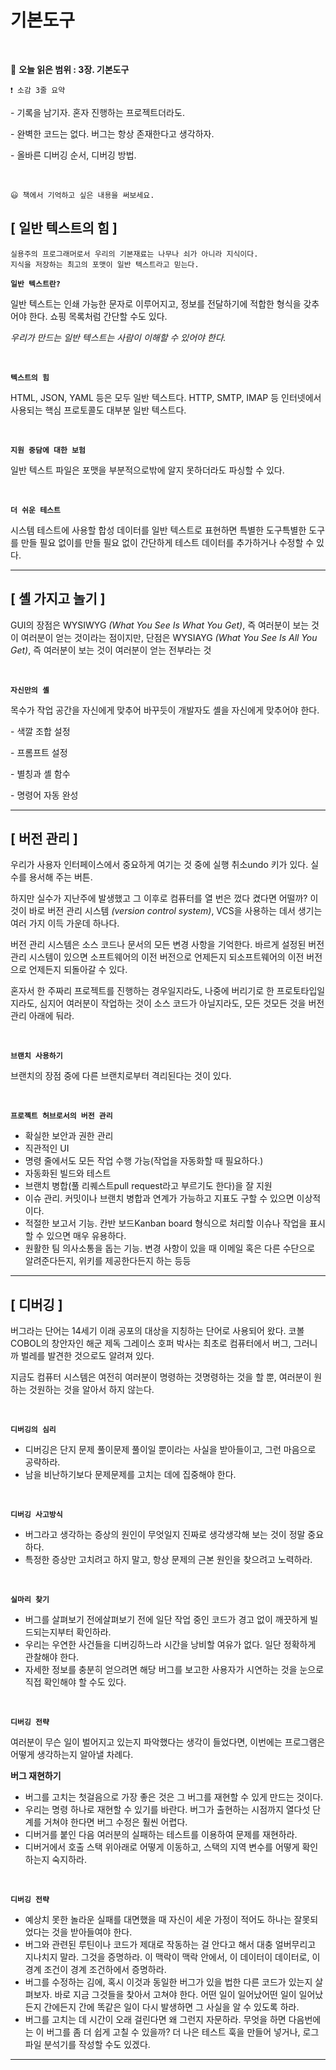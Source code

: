 # 기본도구

<br />

🔖 **오늘 읽은 범위 : 3장. 기본도구**

    ❗ 소감 3줄 요약

\- 기록을 남기자. 혼자 진행하는 프로젝트더라도.

\- 완벽한 코드는 없다. 버그는 항상 존재한다고 생각하자.

\- 올바른 디버깅 순서, 디버깅 방법.

<br />

    😃 책에서 기억하고 싶은 내용을 써보세요.

## [ 일반 텍스트의 힘 ]

    실용주의 프로그래머로서 우리의 기본재료는 나무나 쇠가 아니라 지식이다.
    지식을 저장하는 최고의 포맷이 일반 텍스트라고 믿는다.

**`일반 텍스트란?`**

일반 텍스트는 인쇄 가능한 문자로 이루어지고, 정보를 전달하기에 적합한 형식을 갖추어야 한다. 쇼핑 목록처럼 간단할 수도 있다.

_우리가 만드는 일반 텍스트는 사람이 이해할 수 있어야 한다._

<br />

**`텍스트의 힘`**

HTML, JSON, YAML 등은 모두 일반 텍스트다. HTTP, SMTP, IMAP 등 인터넷에서 사용되는 핵심 프로토콜도 대부분 일반 텍스트다.

<br />

**`지원 중담에 대한 보험`**

일반 텍스트 파일은 포맷을 부분적으로밖에 알지 못하더라도 파싱할 수 있다.

<br />

**`더 쉬운 테스트`**

시스템 테스트에 사용할 합성 데이터를 일반 텍스트로 표현하면 특별한 도구특별한 도구를 만들 필요 없이를 만들 필요 없이 간단하게 테스트 데이터를 추가하거나 수정할 수 있다.

---

## [ 셸 가지고 놀기 ]

GUI의 장점은 WYSIWYG _(What You See Is What You Get)_, 즉 여러분이 보는 것이 여러분이 얻는 것이라는 점이지만, 단점은 WYSIAYG _(What You See Is All You Get)_, 즉 여러분이 보는 것이 여러분이 얻는 전부라는 것

<br />

**`자신만의 셸`**

목수가 작업 공간을 자신에게 맞추어 바꾸듯이 개발자도 셸을 자신에게 맞추어야 한다.

\- 색깔 조합 설정

\- 프롬프트 설정

\- 별칭과 셸 함수

\- 명령어 자동 완성

---

## [ 버전 관리 ]

우리가 사용자 인터페이스에서 중요하게 여기는 것 중에 실행 취소undo 키가 있다. 실수를 용서해 주는 버튼.

하지만 실수가 지난주에 발생했고 그 이후로 컴퓨터를 열 번은 껐다 켰다면 어떨까? 이것이 바로 버전 관리 시스템 _(version control system)_, VCS을 사용하는 데서 생기는 여러 가지 이득 가운데 하나다.

버전 관리 시스템은 소스 코드나 문서의 모든 변경 사항을 기억한다. 바르게 설정된 버전 관리 시스템이 있으면 소프트웨어의 이전 버전으로 언제든지 되소프트웨어의 이전 버전으로 언제든지 되돌아갈 수 있다.

혼자서 한 주짜리 프로젝트를 진행하는 경우일지라도, 나중에 버리기로 한 프로토타입일지라도, 심지어 여러분이 작업하는 것이 소스 코드가 아닐지라도, 모든 것모든 것을 버전 관리 아래에 둬라.

<br />

**`브랜치 사용하기`**

브랜치의 장점 중에 다른 브랜치로부터 격리된다는 것이 있다.

<br />

**`프로젝트 허브로서의 버전 관리`**

- 확실한 보안과 권한 관리
- 직관적인 UI
- 명령 줄에서도 모든 작업 수행 가능(작업을 자동화할 때 필요하다.)
- 자동화된 빌드와 테스트
- 브랜치 병합(풀 리퀘스트pull request라고 부르기도 한다)을 잘 지원
- 이슈 관리. 커밋이나 브랜치 병합과 연계가 가능하고 지표도 구할 수 있으면 이상적이다.
- 적절한 보고서 기능. 칸반 보드Kanban board 형식으로 처리할 이슈나 작업을 표시할 수 있으면 매우 유용하다.
- 원활한 팀 의사소통을 돕는 기능. 변경 사항이 있을 때 이메일 혹은 다른 수단으로 알려준다든지, 위키를 제공한다든지 하는 등등

---

## [ 디버깅 ]

버그라는 단어는 14세기 이래 공포의 대상을 지칭하는 단어로 사용되어 왔다. 코볼COBOL의 창안자인 해군 제독 그레이스 호퍼 박사는 최초로 컴퓨터에서 버그, 그러니까 벌레를 발견한 것으로도 알려져 있다.

지금도 컴퓨터 시스템은 여전히 여러분이 명령하는 것명령하는 것을 할 뿐, 여러분이 원하는 것원하는 것을 알아서 하지 않는다.

<br />

**`디버깅의 심리`**

- 디버깅은 단지 문제 풀이문제 풀이일 뿐이라는 사실을 받아들이고, 그런 마음으로 공략하라.
- 남을 비난하기보다 문제문제를 고치는 데에 집중해야 한다.

<br />

**`디버깅 사고방식`**

- 버그라고 생각하는 증상의 원인이 무엇일지 진짜로 생각생각해 보는 것이 정말 중요하다.
- 특정한 증상만 고치려고 하지 말고, 항상 문제의 근본 원인을 찾으려고 노력하라.

<br />

**`실마리 찾기`**

- 버그를 살펴보기 전에살펴보기 전에 일단 작업 중인 코드가 경고 없이 깨끗하게 빌드되는지부터 확인하라.
- 우리는 우연한 사건들을 디버깅하느라 시간을 낭비할 여유가 없다. 일단 정확하게 관찰해야 한다.
- 자세한 정보를 충분히 얻으려면 해당 버그를 보고한 사용자가 시연하는 것을 눈으로 직접 확인해야 할 수도 있다.

<br />

**`디버깅 전략`**

여러분이 무슨 일이 벌어지고 있는지 파악했다는 생각이 들었다면, 이번에는 프로그램은 어떻게 생각하는지 알아낼 차례다.

**버그 재현하기**

- 버그를 고치는 첫걸음으로 가장 좋은 것은 그 버그를 재현할 수 있게 만드는 것이다.
- 우리는 명령 하나로 재현할 수 있기를 바란다. 버그가 출현하는 시점까지 열다섯 단계를 거쳐야 한다면 버그 수정은 훨씬 어렵다.
- 디버거를 붙인 다음 여러분의 실패하는 테스트를 이용하여 문제를 재현하라.
- 디버거에서 호출 스택 위아래로 어떻게 이동하고, 스택의 지역 변수를 어떻게 확인하는지 숙지하라.

<br />

**`디버깅 전략`**

- 예상치 못한 놀라운 실패를 대면했을 때 자신이 세운 가정이 적어도 하나는 잘못되었다는 것을 받아들여야 한다.
- 버그와 관련된 루틴이나 코드가 제대로 작동하는 걸 안다고 해서 대충 얼버무리고 지나치지 말라. 그것을 증명하라. 이 맥락이 맥락 안에서, 이 데이터이 데이터로, 이 경계 조건이 경계 조건하에서 증명하라.
- 버그를 수정하는 김에, 혹시 이것과 동일한 버그가 있을 법한 다른 코드가 있는지 살펴보자. 바로 지금 그것들을 찾아서 고쳐야 한다. 어떤 일이 일어났어떤 일이 일어났든지 간에든지 간에 똑같은 일이 다시 발생하면 그 사실을 알 수 있도록 하라.
- 버그를 고치는 데 시간이 오래 걸린다면 왜 그런지 자문하라. 무엇을 하면 다음번에는 이 버그를 좀 더 쉽게 고칠 수 있을까? 더 나은 테스트 훅을 만들어 넣거나, 로그 파일 분석기를 작성할 수도 있겠다.

---
